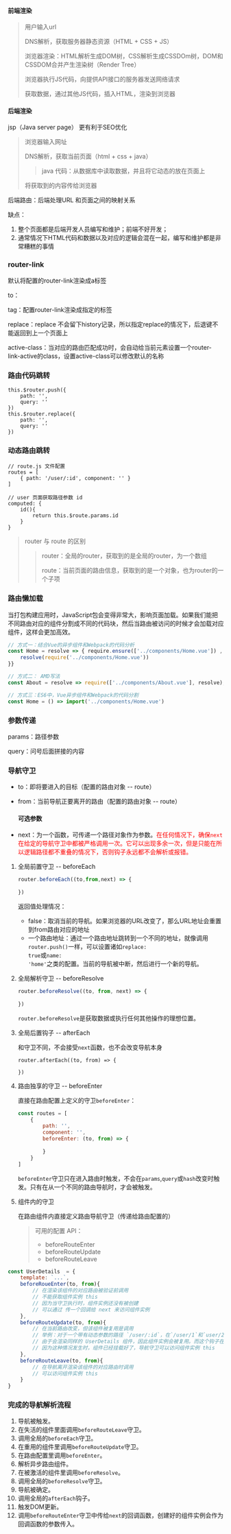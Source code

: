#### 前端渲染

> 用户输入url
>
> DNS解析，获取服务器静态资源（HTML + CSS + JS）
>
> 浏览器渲染：HTML解析生成DOM树，CSS解析生成CSSDOm树，DOM和CSSDOM合并产生渲染树（Render Tree）
>
> 浏览器执行JS代码，向提供API接口的服务器发送网络请求
>
> 获取数据，通过其他JS代码，插入HTML，渲染到浏览器



#### 后端渲染  

jsp（Java server page） 更有利于SEO优化

> 浏览器输入网址 
>
> DNS解析，获取当前页面（html + css + java）
>
> > java 代码：从数据库中读取数据，并且将它动态的放在页面上
>
> 将获取到的内容传给浏览器

后端路由：后端处理URL 和页面之间的映射关系

缺点：

1. 整个页面都是后端开发人员编写和维护；前端不好开发；
2. 通常情况下HTML代码和数据以及对应的逻辑会混在一起，编写和维护都是非常糟糕的事情



### router-link

默认将配置的router-link渲染成a标签

to：

tag：配置router-link渲染成指定的标签

replace：replace 不会留下history记录，所以指定replace的情况下，后退键不能返回到上一个页面上

active-class：当<router-link>对应的路由匹配成功时，会自动给当前元素设置一个router-link-active的class，设置active-class可以修改默认的名称



### 路由代码跳转

```vue
this.$router.push({
	path: '',
	query: ''
})
this.$router.replace({
	path: '',
	query: ''
})
```



### 动态路由跳转

```vue
// route.js 文件配置
routes = [
	{ path: '/user/:id', component: '' }
]

// user 页面获取路径参数 id
computed: {
	id(){
		return this.$route.params.id
	}
}
```

> router 与 route 的区别
>
> > router：全局的router，获取到的是全局的router，为一个数组
> >
> > route：当前页面的路由信息，获取到的是一个对象，也为router的一个子项



###  路由懒加载

当打包构建应用时，JavaScript包会变得非常大，影响页面加载。如果我们能把不同路由对应的组件分割成不同的代码块，然后当路由被访问的时候才会加载对应组件，这样会更加高效。

```js
// 方式一：结合Vue的异步组件和Webpack的代码分析
const Home = resolve => { require.ensure(['../components/Home.vue']) , () => {
    resolve(require('../components/Home.vue'))
}}

// 方式二： AMD写法
const About = resolve => require(['../components/About.vue'], resolve);

// 方式三：ES6中，Vue异步组件和Webpack的代码分割
const Home = () => import('../components/Home.vue')
```



### 参数传递

params：路径参数

query：问号后面拼接的内容



### 导航守卫 

* to：即将要进入的目标（配置的路由对象 -- route）

* from：当前导航正要离开的路由（配置的路由对象 -- route）

  #### 可选参数

* next：为一个函数，可传递一个路径对象作为参数。<font color='#f00'>在任何情况下，确保<code>next</code>在给定的导航守卫中都被严格调用一次。它可以出现多余一次，但是只能在所以逻辑路径都不重叠的情况下，否则钩子永远都不会解析或报错。</font>

1. 全局前置守卫 -- beforeEach

   ```js
   router.beforeEach((to,from,next) => {
       
   })
   ```

   返回值处理情况：

   - false：取消当前的导航。如果浏览器的URL改变了，那么URL地址会重置到from路由对应的地址
   - 一个路由地址：通过一个路由地址跳转到一个不同的地址，就像调用<code>router.push()</code>一样，可以设置诸如<code>replace: true</code>或<code>name: 'home'</code>之类的配置。当前的导航被中断，然后进行一个新的导航。

2. 全局解析守卫 -- beforeResolve

   ```js
   router.beforeResolve((to, from, next) => {
       
   })
   ```

   <code>router.beforeResolve</code>是获取数据或执行任何其他操作的理想位置。

3. 全局后置钩子 -- afterEach

   和守卫不同，不会接受<code>next</code>函数，也不会改变导航本身

   ```jd
   router.afterEach((to, from) => {
   
   })
   ```

   

4. 路由独享的守卫 -- beforeEnter

   直接在路由配置上定义的守卫<code>beforeEnter</code>：

   ```js
   const routes = [
       {
           path: '',
           component: '',
           beforeEnter: (to, from) => {
               
           }
       }
   ]
   ```

   <code>beforeEnter</code>守卫只在进入路由时触发，不会在<code>params</code>,<code>query</code>或<code>hash</code>改变时触发。只有在从一个不同的路由导航时，才会被触发。

5. 组件内的守卫

   在路由组件内直接定义路由导航守卫（传递给路由配置的）

   > 可用的配置 API：
   >
   > - beforeRouteEnter
   > - beforeRouteUpdate
   > - beforeRouteLeave

```js
const UserDetails  = {
    template: `...`,
    beforeRoueEnter(to, from){
        // 在渲染该组件的对应路由被验证前调用
        // 不能获取组件实例 this
        // 因为当守卫执行时，组件实例还没有被创建
        // 可以通过 传一个回调给 next 来访问组件实例
    },
    beforeRouteUpdate(to, from){
        // 在当前路由改变，但该组件被复用是调用
        // 举例：对于一个带有动态参数的路径 `/user/:id`，在`/user/1`和`user/2`之间跳转时
        // 由于会渲染同样的 UserDetails 组件，因此组件实例会被复用。而这个钩子在这个情况下被调用
        // 因为这种情况发生时，组件已经挂载好了，导航守卫可以访问组件实例 this
    },
    beforeRouteLeave(to, from){
        // 在导航离开渲染该组件的对应路由时调用
        // 可以访问组件实例 this
    }
}
```



### 完成的导航解析流程

1. 导航被触发。
2. 在失活的组件里面调用<code>beforeRouteLeave</code>守卫。
3. 调用全局的<code>beforeEach</code>守卫。
4. 在重用的组件里调用<code>beforeRouteUpdate</code>守卫。
5. 在路由配置里调用<code>beforeEnter</code>。
6. 解析异步路由组件。
7. 在被激活的组件里调用<code>beforeResolve</code>。
8. 调用全局的<code>beforeResolve</code>守卫。
9. 导航被确定。
10. 调用全局的<code>afterEach</code>钩子。
11. 触发DOM更新。
12. 调用<code>beforeRouteEnter</code>守卫中传给<code>next</code>的回调函数，创建好的组件实例会作为回调函数的参数传入。

